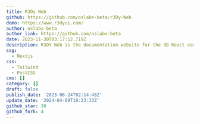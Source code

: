 ```yaml
---
title: R3Dy Web
github: https://github.com/oslabs-beta/r3Dy-Web
demo: https://www.r3dyui.com/
author: oslabs-beta
author_link: https://github.com/oslabs-beta
date: 2023-11-30T03:17:12.719Z
description: R3DY Web is the documentation website for the 3D React component library R3DY.
ssg:
  - Nextjs
css:
  - Tailwind
  - PostCSS
cms: []
category: []
draft: false
publish_date: '2023-06-24T02:14:48Z'
update_date: '2024-04-09T19:23:33Z'
github_star: 30
github_fork: 4
---
```

